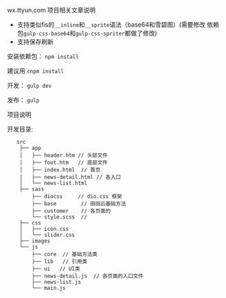 wx.ttyun.com 项目相关文章说明

- 支持类似fis的`__inline`和`__sprite`语法（base64和雪碧图）(需要修改 依赖包`gulp-css-base64`和`gulp-css-spriter`都做了修改)
- 支持保存刷新

安装依赖包：
`npm install`

建议用 ` cnpm install  `

开发：
`gulp dev`

发布：
`gulp`

 

项目说明

开发目录:

       src
        ├── app
        │   ├── header.htm // 头部文件
        │   ├── foot.htm   // 底部文件
        │   ├── index.html  // 首页 
        │   ├── news-detail.html // 各入口
        │   └── news-list.html
        ├── sass
            ├── diocss     // dio.css 框架
            ├── base        // 田田云基础方法
            ├── customer    // 各页面的
            └── style.scss  //     
        ├── css 
        │   ├── icon.css
        │   └── slider.css
        ├── images
        └── js
            ├── core  // 基础方法类
            ├── lib   // 引用类
            ├── ui   // UI类
            ├── news-detail.js  // 各页面的入口文件
            ├── news-list.js
            └── main.js
 

